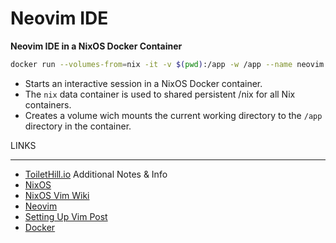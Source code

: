 # Neovim IDE
__Neovim IDE in a NixOS Docker Container__

```bash
docker run --volumes-from=nix -it -v $(pwd):/app -w /app --name neovim nixos/nix nix-shell /app/nvim.nix
```

- Starts an interactive session in a NixOS Docker container.
- The `nix` data container is used to shared persistent /nix for all Nix containers.
- Creates a volume wich mounts the current working directory to the `/app` directory in the container.

LINKS
____

- [ToiletHill.io]  Additional Notes & Info
- [NixOS]
- [NixOS Vim Wiki]
- [Neovim]
- [Setting Up Vim Post]
- [Docker]

[ToiletHill.io]: http://toilethill.io/notes/
[NixOS Vim Wiki]: https://nixos.wiki/wiki/Vim
[Setting Up Vim Post]: https://www.mpscholten.de/nixos/2016/04/11/setting-up-vim-on-nixos.html
[NixOS]: https://nixos.org/
[Neovim]: https://neovim.io/
[Docker]: https://hub.docker.com/r/nixos/nix/
[Markdown]: https://github.com/adam-p/markdown-here/wiki/Markdown-Cheatsheet
